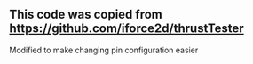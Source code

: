 ## This code was copied from https://github.com/iforce2d/thrustTester
Modified to make changing pin configuration easier
